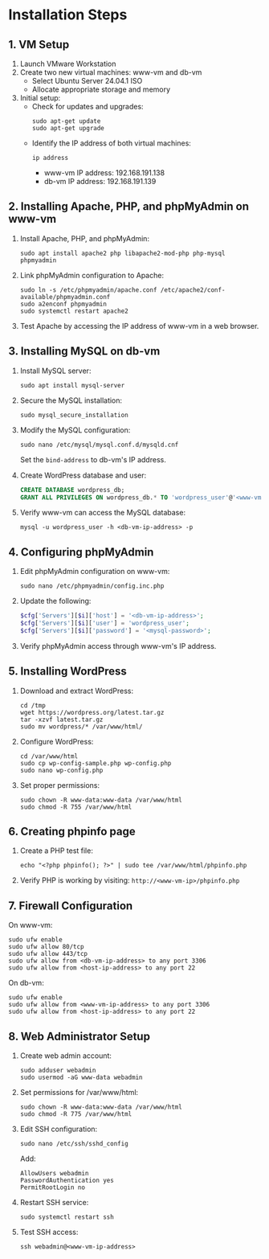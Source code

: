 # Installation Steps

## 1. VM Setup

1. Launch VMware Workstation
2. Create two new virtual machines: www-vm and db-vm
   - Select Ubuntu Server 24.04.1 ISO
   - Allocate appropriate storage and memory
3. Initial setup:
   - Check for updates and upgrades:
     ```
     sudo apt-get update
     sudo apt-get upgrade
     ```
   - Identify the IP address of both virtual machines:
     ```
     ip address
     ```
     - www-vm IP address: 192.168.191.138
     - db-vm IP address: 192.168.191.139

## 2. Installing Apache, PHP, and phpMyAdmin on www-vm

1. Install Apache, PHP, and phpMyAdmin:
   ```
   sudo apt install apache2 php libapache2-mod-php php-mysql phpmyadmin
   ```

2. Link phpMyAdmin configuration to Apache:
   ```
   sudo ln -s /etc/phpmyadmin/apache.conf /etc/apache2/conf-available/phpmyadmin.conf
   sudo a2enconf phpmyadmin
   sudo systemctl restart apache2
   ```

3. Test Apache by accessing the IP address of www-vm in a web browser.

## 3. Installing MySQL on db-vm

1. Install MySQL server:
   ```
   sudo apt install mysql-server
   ```

2. Secure the MySQL installation:
   ```
   sudo mysql_secure_installation
   ```

3. Modify the MySQL configuration:
   ```
   sudo nano /etc/mysql/mysql.conf.d/mysqld.cnf
   ```
   Set the `bind-address` to db-vm's IP address.

4. Create WordPress database and user:
   ```sql
   CREATE DATABASE wordpress_db;
   GRANT ALL PRIVILEGES ON wordpress_db.* TO 'wordpress_user'@'<www-vm-ip-address>';
   ```

5. Verify www-vm can access the MySQL database:
   ```
   mysql -u wordpress_user -h <db-vm-ip-address> -p
   ```

## 4. Configuring phpMyAdmin

1. Edit phpMyAdmin configuration on www-vm:
   ```
   sudo nano /etc/phpmyadmin/config.inc.php
   ```

2. Update the following:
   ```php
   $cfg['Servers'][$i]['host'] = '<db-vm-ip-address>';
   $cfg['Servers'][$i]['user'] = 'wordpress_user';
   $cfg['Servers'][$i]['password'] = '<mysql-password>';
   ```

3. Verify phpMyAdmin access through www-vm's IP address.

## 5. Installing WordPress

1. Download and extract WordPress:
   ```
   cd /tmp
   wget https://wordpress.org/latest.tar.gz
   tar -xzvf latest.tar.gz
   sudo mv wordpress/* /var/www/html/
   ```

2. Configure WordPress:
   ```
   cd /var/www/html
   sudo cp wp-config-sample.php wp-config.php
   sudo nano wp-config.php
   ```

3. Set proper permissions:
   ```
   sudo chown -R www-data:www-data /var/www/html
   sudo chmod -R 755 /var/www/html
   ```

## 6. Creating phpinfo page

1. Create a PHP test file:
   ```
   echo "<?php phpinfo(); ?>" | sudo tee /var/www/html/phpinfo.php
   ```

2. Verify PHP is working by visiting: `http://<www-vm-ip>/phpinfo.php`

## 7. Firewall Configuration

On www-vm:
```
sudo ufw enable
sudo ufw allow 80/tcp
sudo ufw allow 443/tcp
sudo ufw allow from <db-vm-ip-address> to any port 3306
sudo ufw allow from <host-ip-address> to any port 22
```

On db-vm:
```
sudo ufw enable
sudo ufw allow from <www-vm-ip-address> to any port 3306
sudo ufw allow from <host-ip-address> to any port 22
```

## 8. Web Administrator Setup

1. Create web admin account:
   ```
   sudo adduser webadmin
   sudo usermod -aG www-data webadmin
   ```

2. Set permissions for /var/www/html:
   ```
   sudo chown -R www-data:www-data /var/www/html
   sudo chmod -R 775 /var/www/html
   ```

3. Edit SSH configuration:
   ```
   sudo nano /etc/ssh/sshd_config
   ```
   Add:
   ```
   AllowUsers webadmin
   PasswordAuthentication yes
   PermitRootLogin no
   ```

4. Restart SSH service:
   ```
   sudo systemctl restart ssh
   ```

5. Test SSH access:
   ```
   ssh webadmin@<www-vm-ip-address>
   ```
